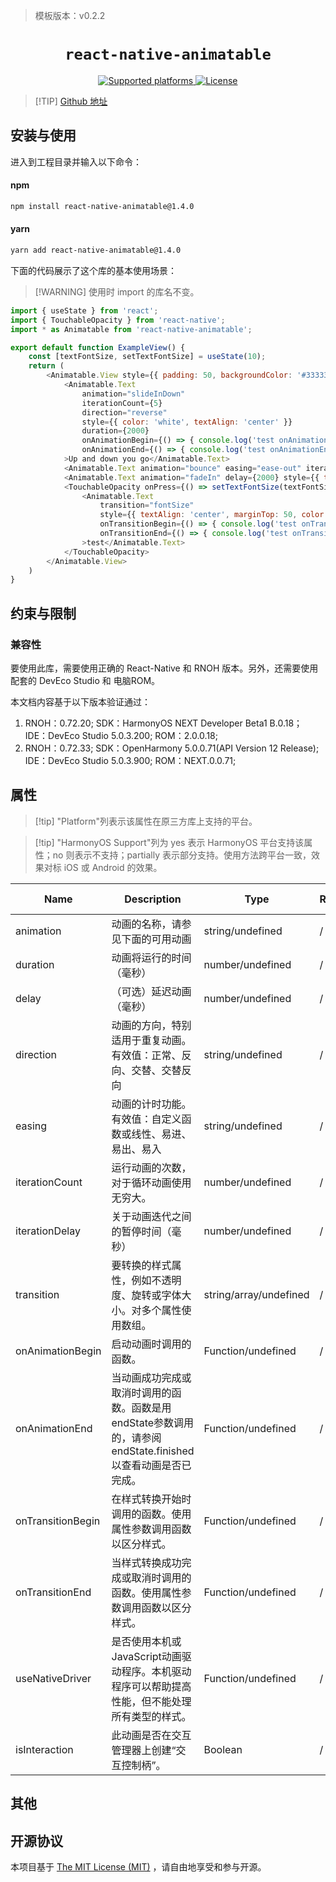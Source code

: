 > 模板版本：v0.2.2

<p align="center">
  <h1 align="center"> <code>react-native-animatable</code> </h1>
</p>
<p align="center">
    <a href="https://github.com/oblador/react-native-animatable">
        <img src="https://img.shields.io/badge/platforms-android%20|%20ios%20|%20harmony%20-lightgrey.svg" alt="Supported platforms" />
    </a>
    <a href="https://github.com/oblador/react-native-animatable/blob/master/LICENSE">
        <img src="https://img.shields.io/badge/license-MIT-green.svg" alt="License" />
    </a>
</p>

> [!TIP] [Github 地址](https://github.com/oblador/react-native-animatable)


## 安装与使用


进入到工程目录并输入以下命令：

<!-- tabs:start -->

#### **npm**

```bash
npm install react-native-animatable@1.4.0
```

#### **yarn**

```bash
yarn add react-native-animatable@1.4.0
```

<!-- tabs:end -->

下面的代码展示了这个库的基本使用场景：

>[!WARNING] 使用时 import 的库名不变。

```js
import { useState } from 'react';
import { TouchableOpacity } from 'react-native';
import * as Animatable from 'react-native-animatable';

export default function ExampleView() {
    const [textFontSize, setTextFontSize] = useState(10);
    return (
        <Animatable.View style={{ padding: 50, backgroundColor: '#333333' }}>
            <Animatable.Text
                animation="slideInDown"
                iterationCount={5}
                direction="reverse"
                style={{ color: 'white', textAlign: 'center' }}
                duration={2000}
                onAnimationBegin={() => { console.log('test onAnimationBegin') }}
                onAnimationEnd={() => { console.log('test onAnimationEnd') }}
            >Up and down you go</Animatable.Text>
            <Animatable.Text animation="bounce" easing="ease-out" iterationCount="infinite" iterationDelay={1500} style={{ textAlign: 'center' }} useNativeDriver={true} isInteraction={true}>❤️</Animatable.Text>
            <Animatable.Text animation="fadeIn" delay={2000} style={{ textAlign: 'center', marginTop: 50, color: 'white' }}>(*^▽^*)</Animatable.Text>
            <TouchableOpacity onPress={() => setTextFontSize(textFontSize + 5)}>
                <Animatable.Text
                    transition="fontSize"
                    style={{ textAlign: 'center', marginTop: 50, color: 'white', fontSize: textFontSize || 10 }}
                    onTransitionBegin={() => { console.log('test onTransitionBegin') }}
                    onTransitionEnd={() => { console.log('test onTransitionEnd') }}
                >test</Animatable.Text>
            </TouchableOpacity>
        </Animatable.View>
    )
}   
```



## 约束与限制

### 兼容性
要使用此库，需要使用正确的 React-Native 和 RNOH 版本。另外，还需要使用配套的 DevEco Studio 和 电脑ROM。

本文档内容基于以下版本验证通过：

1. RNOH：0.72.20; SDK：HarmonyOS NEXT Developer Beta1 B.0.18； IDE：DevEco Studio 5.0.3.200; ROM：2.0.0.18;
2. RNOH：0.72.33; SDK：OpenHarmony 5.0.0.71(API Version 12 Release); IDE：DevEco Studio 5.0.3.900; ROM：NEXT.0.0.71;


## 属性

> [!tip] "Platform"列表示该属性在原三方库上支持的平台。

> [!tip] "HarmonyOS Support"列为 yes 表示 HarmonyOS 平台支持该属性；no 则表示不支持；partially 表示部分支持。使用方法跨平台一致，效果对标 iOS 或 Android 的效果。

Name | Description | Type | Required | Platform | HarmonyOS   Support
-- | -- | -- | -- | -- | --
animation | 动画的名称，请参见下面的可用动画 | string/undefined | / | all | yes
duration | 动画将运行的时间（毫秒） | number/undefined | / | all | yes
delay | （可选）延迟动画（毫秒） | number/undefined | / | all | yes
direction | 动画的方向，特别适用于重复动画。有效值：正常、反向、交替、交替反向 | string/undefined | / | all | yes
easing | 动画的计时功能。有效值：自定义函数或线性、易进、易出、易入 | string/undefined | / | all | yes
iterationCount | 运行动画的次数，对于循环动画使用无穷大。 | number/undefined | / | all | yes
iterationDelay | 关于动画迭代之间的暂停时间（毫秒） | number/undefined | / | all | yes
transition | 要转换的样式属性，例如不透明度、旋转或字体大小。对多个属性使用数组。 | string/array/undefined | / | all | yes
onAnimationBegin | 启动动画时调用的函数。 | Function/undefined | / | all | yes
onAnimationEnd | 当动画成功完成或取消时调用的函数。函数是用endState参数调用的，请参阅endState.finished以查看动画是否已完成。 | Function/undefined | / | all | yes
onTransitionBegin | 在样式转换开始时调用的函数。使用属性参数调用函数以区分样式。 | Function/undefined | / | all | yes
onTransitionEnd | 当样式转换成功完成或取消时调用的函数。使用属性参数调用函数以区分样式。 | Function/undefined | / | all | yes
useNativeDriver | 是否使用本机或JavaScript动画驱动程序。本机驱动程序可以帮助提高性能，但不能处理所有类型的样式。 | Function/undefined | / | all | yes
isInteraction | 此动画是否在交互管理器上创建“交互控制柄”。 | Boolean | / | all | yes




## 其他

## 开源协议

本项目基于 [The MIT License (MIT)](https://github.com/oblador/react-native-animatable/blob/master/LICENSE) ，请自由地享受和参与开源。
